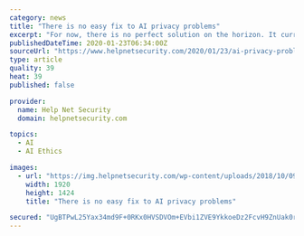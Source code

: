```yaml
---
category: news
title: "There is no easy fix to AI privacy problems"
excerpt: "For now, there is no perfect solution on the horizon. It currently takes the expertise of and committed partnerships between privacy, legal, AI developers, and ethics professionals to evaluate individual use-cases to determine the best course of action. Even then, most of the focus is placed only on current concerns and not on applying a more ..."
publishedDateTime: 2020-01-23T06:34:00Z
sourceUrl: "https://www.helpnetsecurity.com/2020/01/23/ai-privacy-problems/"
type: article
quality: 39
heat: 39
published: false

provider:
  name: Help Net Security
  domain: helpnetsecurity.com

topics:
  - AI
  - AI Ethics

images:
  - url: "https://img.helpnetsecurity.com/wp-content/uploads/2018/10/09095917/bot.jpg"
    width: 1920
    height: 1424
    title: "There is no easy fix to AI privacy problems"

secured: "UgBTPwL25Yax34md9F+0RKx0HVSDVOm+EVbi1ZVE9YkkoeDz2FcvH9ZnUak0rQ8JczlN2UT5jGbrkSqiPfSw20k3OFUx64doDZQhKnPX6HFN0jrKB66AAl3V+GWTr66nj1+4GqsXiuLUqeit+/bInnykIFRZbTkXImPXy5CFauUUledHnPRMf99OoQWpPxkMAuR9jJaKpJhUBWXcRd2h3tuTmy8VN/Wt4hNOfcsRLgMTFaCfUgNdE5h48m4LnGLohprB8iQ+M4pycqwn/BpCil+017j1tMdjXwok34VNoEY=;LzEKEowUVsGjrsZIYHH1Ow=="
---
```


